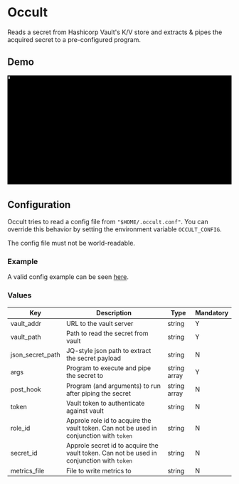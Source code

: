 # Occult
Reads a secret from Hashicorp Vault's K/V store and extracts & pipes the acquired secret to a pre-configured program.

## Demo
![demo](demo.gif)

## Configuration
Occult tries to read a config file from `"$HOME/.occult.conf"`. You can override this behavior by setting the environment variable `OCCULT_CONFIG`.

The config file must not be world-readable.

### Example
A valid config example can be seen [here](contrib/test.json).

### Values
| Key              | Description                                                                               | Type             | Mandatory |
|------------------|-------------------------------------------------------------------------------------------|------------------|-----------|
| vault_addr       | URL to the vault server                                                                   | string           | Y         |
| vault_path       | Path to read the secret from vault                                                        | string           | Y         |
| json_secret_path | JQ-style json path to extract the secret payload                                          | string           | N         |
| args             | Program to execute and pipe the secret to                                                 | string array     | Y         |
| post_hook        | Program (and arguments) to run after piping the secret                                    | string array     | N         |
| token            | Vault token to authenticate against vault                                                 | string           | N         |
| role_id          | Approle role id to acquire the vault token. Can not be used in conjunction with `token`   | string           | N         |
| secret_id        | Approle secret id to acquire the vault token. Can not be used in conjunction with `token` | string           | N         |
| metrics_file     | File to write metrics to                                                                  | string           | N         |